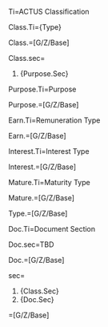 Ti=ACTUS Classification

Class.Ti={Type}

Class.=[G/Z/Base]

Class.sec=<ol><li>{Purpose.Sec}</ol>

Purpose.Ti=Purpose

Purpose.=[G/Z/Base]

Earn.Ti=Remuneration Type

Earn.=[G/Z/Base]

Interest.Ti=Interest Type

Interest.=[G/Z/Base]

Mature.Ti=Maturity Type

Mature.=[G/Z/Base]

Type.=[G/Z/Base]


Doc.Ti=Document Section

Doc.sec=TBD

Doc.=[G/Z/Base]

sec=<ol><li>{Class.Sec}<li>{Doc.Sec}</ol>


=[G/Z/Base]